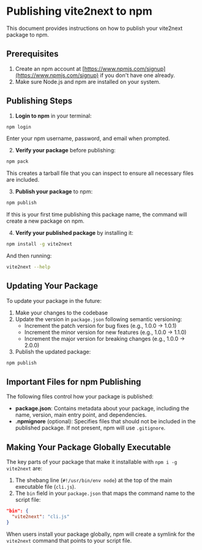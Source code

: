 # Publishing vite2next to npm

This document provides instructions on how to publish your vite2next package to npm.

## Prerequisites

1. Create an npm account at [https://www.npmjs.com/signup](https://www.npmjs.com/signup) if you don't have one already.
2. Make sure Node.js and npm are installed on your system.

## Publishing Steps

1. **Login to npm** in your terminal:

```bash
npm login
```

Enter your npm username, password, and email when prompted.

2. **Verify your package** before publishing:

```bash
npm pack
```

This creates a tarball file that you can inspect to ensure all necessary files are included.

3. **Publish your package** to npm:

```bash
npm publish
```

If this is your first time publishing this package name, the command will create a new package on npm.

4. **Verify your published package** by installing it:

```bash
npm install -g vite2next
```

And then running:

```bash
vite2next --help
```

## Updating Your Package

To update your package in the future:

1. Make your changes to the codebase
2. Update the version in `package.json` following semantic versioning:
   - Increment the patch version for bug fixes (e.g., 1.0.0 -> 1.0.1)
   - Increment the minor version for new features (e.g., 1.0.0 -> 1.1.0)
   - Increment the major version for breaking changes (e.g., 1.0.0 -> 2.0.0)
3. Publish the updated package:

```bash
npm publish
```

## Important Files for npm Publishing

The following files control how your package is published:

- **package.json**: Contains metadata about your package, including the name, version, main entry point, and dependencies.
- **.npmignore** (optional): Specifies files that should not be included in the published package. If not present, npm will use `.gitignore`.

## Making Your Package Globally Executable

The key parts of your package that make it installable with `npm i -g vite2next` are:

1. The shebang line (`#!/usr/bin/env node`) at the top of the main executable file (`cli.js`).
2. The `bin` field in your `package.json` that maps the command name to the script file:

```json
"bin": {
  "vite2next": "cli.js"
}
```

When users install your package globally, npm will create a symlink for the `vite2next` command that points to your script file. 